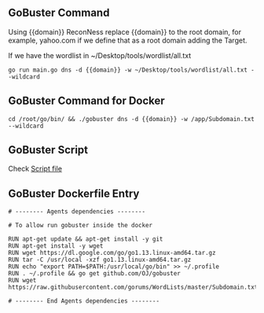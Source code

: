 ## GoBuster Command

Using {{domain}} ReconNess replace {{domain}} to the root domain, for example, yahoo.com if we define that as a root domain adding the Target.

If we have the wordlist in ~/Desktop/tools/wordlist/all.txt

```
go run main.go dns -d {{domain}} -w ~/Desktop/tools/wordlist/all.txt --wildcard
```
## GoBuster Command for Docker

```
cd /root/go/bin/ && ./gobuster dns -d {{domain}} -w /app/Subdomain.txt --wildcard
```

## GoBuster Script

Check [Script file](https://github.com/reconness/reconness-agents/blob/master/GoBuster/Script)

## GoBuster Dockerfile Entry

```
# -------- Agents dependencies -------- 

# To allow run gobuster inside the docker

RUN apt-get update && apt-get install -y git
RUN apt-get install -y wget
RUN wget https://dl.google.com/go/go1.13.linux-amd64.tar.gz
RUN tar -C /usr/local -xzf go1.13.linux-amd64.tar.gz
RUN echo "export PATH=$PATH:/usr/local/go/bin" >> ~/.profile
RUN . ~/.profile && go get github.com/OJ/gobuster
RUN wget https://raw.githubusercontent.com/gorums/WordLists/master/Subdomain.txt

# -------- End Agents dependencies -------- 
```

